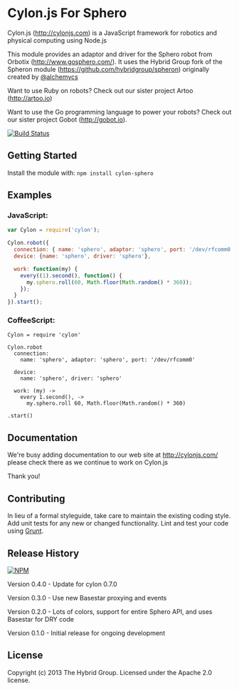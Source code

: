 # Cylon.js For Sphero

Cylon.js (http://cylonjs.com) is a JavaScript framework for robotics and physical computing using Node.js

This module provides an adaptor and driver for the Sphero robot from Orbotix (http://www.gosphero.com/). It uses the Hybrid Group fork of the Spheron module (https://github.com/hybridgroup/spheron) originally created by [@alchemycs](https://github.com/alchemycs)

Want to use Ruby on robots? Check out our sister project Artoo (http://artoo.io)

Want to use the Go programming language to power your robots? Check out our sister project Gobot (http://gobot.io).

[![Build Status](https://secure.travis-ci.org/hybridgroup/cylon-sphero.png?branch=master)](http://travis-ci.org/hybridgroup/cylon-sphero)

## Getting Started

Install the module with: `npm install cylon-sphero`

## Examples

### JavaScript:
```javascript
var Cylon = require('cylon');

Cylon.robot({
  connection: { name: 'sphero', adaptor: 'sphero', port: '/dev/rfcomm0' },
  device: {name: 'sphero', driver: 'sphero'},

  work: function(my) {
    every((1).second(), function() { 
      my.sphero.roll(60, Math.floor(Math.random() * 360));
    });
  }
}).start();
```

### CoffeeScript:
```
Cylon = require 'cylon'

Cylon.robot
  connection:
    name: 'sphero', adaptor: 'sphero', port: '/dev/rfcomm0'

  device:
    name: 'sphero', driver: 'sphero'

  work: (my) ->
    every 1.second(), ->
      my.sphero.roll 60, Math.floor(Math.random() * 360)

.start()
```

## Documentation
We're busy adding documentation to our web site at http://cylonjs.com/ please check there as we continue to work on Cylon.js

Thank you!

## Contributing
In lieu of a formal styleguide, take care to maintain the existing coding style. Add unit tests for any new or changed functionality. Lint and test your code using [Grunt](http://gruntjs.com/).

## Release History

[![NPM](https://nodei.co/npm/cylon-sphero.png?compact=true)](https://nodei.co/npm/cylon-sphero/)

Version 0.4.0 - Update for cylon 0.7.0

Version 0.3.0 - Use new Basestar proxying and events

Version 0.2.0 - Lots of colors, support for entire Sphero API, and uses Basestar for DRY code

Version 0.1.0 - Initial release for ongoing development

## License
Copyright (c) 2013 The Hybrid Group. Licensed under the Apache 2.0 license.
